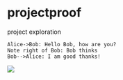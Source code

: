 # projectproof
project exploration

```sequence
Alice->Bob: Hello Bob, how are you?
Note right of Bob: Bob thinks
Bob-->Alice: I am good thanks!
```

<img src='https://g.gravizo.com/svg?
 digraph G {
   main -> parse -> execute;
   main -> init;
   main -> cleanup;
   execute -> make_string;
   execute -> printf
   init -> make_string;
   main -> printf;
   execute -> compare;
 }
'/>
